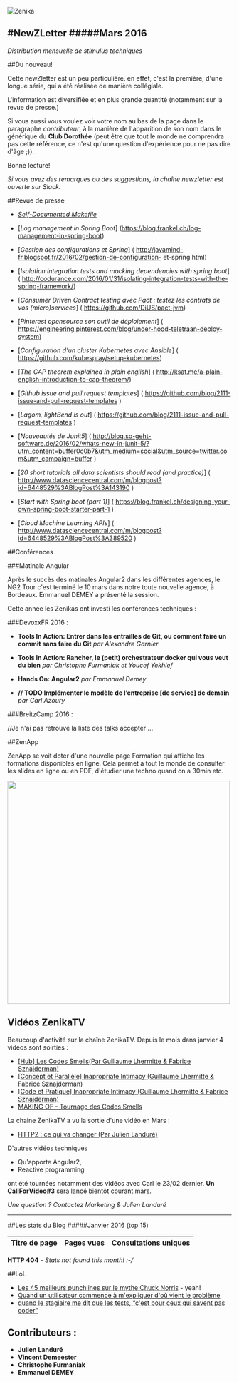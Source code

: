 
![Zenika](http://www.zenika.com/images/signature/simple.png)


#NewZLetter 
#####Mars 2016
---

*Distribution mensuelle de stimulus techniques* 


##Du nouveau!

Cette newZletter est un peu particulière. en effet, c'est la première, d'une longue série, qui a été réalisée de manière collégiale. 

L'information est diversifiée et en plus grande quantité (notamment sur la revue de presse.)

Si vous aussi vous voulez voir votre nom au bas de la page dans le paragraphe *contributeur*, à la manière de l'apparition de son nom dans le générique du **Club Dorothée** (peut être que tout le monde ne comprendra pas cette référence, ce n'est qu'une question d'expérience pour ne pas dire d'âge ;)).

Bonne lecture!

*Si vous avez des remarques ou des suggestions, la chaîne newzletter est ouverte sur Slack.*



##Revue de presse

 
 * [*Self-Documented Makefile*](http://marmelab.com/blog/2016/02/29/auto-documented-makefile.html) 
 * [*Log management in Spring Boot*] (https://blog.frankel.ch/log-management-in-spring-boot)
 * [*Gestion des configurations et Spring*] ( http://javamind-fr.blogspot.fr/2016/02/gestion-de-configuration- et-spring.html) 
 * [*Isolation integration tests and mocking dependencies with spring boot*] ( http://codurance.com/2016/01/31/isolating-integration-tests-with-the-spring-framework/) 
 
 * [*Consumer Driven Contract testing avec Pact : testez les contrats de vos (micro)services*] ( https://github.com/DiUS/pact-jvm)
 * [*Pinterest opensource son outil de déploiement*] ( https://engineering.pinterest.com/blog/under-hood-teletraan-deploy-system)
 * [*Configuration d'un cluster Kubernetes avec Ansible*] ( https://github.com/kubespray/setup-kubernetes)
 * [*The CAP theorem explained in plain english*] ( http://ksat.me/a-plain-english-introduction-to-cap-theorem/)
 * [*Github issue and pull request templates*] ( https://github.com/blog/2111-issue-and-pull-request-templates )
 * [*Lagom, lightBend is out*]  ( https://github.com/blog/2111-issue-and-pull-request-templates )
 * [*Nouveautés de Junit5*]  ( http://blog.so-geht-software.de/2016/02/whats-new-in-junit-5/?utm_content=buffer0c0b7&utm_medium=social&utm_source=twitter.com&utm_campaign=buffer )
 * [*20 short tutorials all data scientists should read (and practice)*]  ( http://www.datasciencecentral.com/m/blogpost?id=6448529%3ABlogPost%3A143190 )
 * [*Start with Spring boot (part 1)*]  ( https://blog.frankel.ch/designing-your-own-spring-boot-starter-part-1 )
 * [*Cloud Machine Learning APIs*]  ( http://www.datasciencecentral.com/m/blogpost?id=6448529%3ABlogPost%3A389520 )

##Conférences

###Matinale Angular

Après le succès des matinales Angular2 dans les différentes agences, le NG2 Tour c'est terminé le 10 mars dans notre toute nouvelle agence, à Bordeaux. Emmanuel DEMEY a présenté la session.

 Cette année les Zenikas ont investi les conférences techniques : 
 
###DevoxxFR 2016 : 
  
 - **Tools In Action: Entrer dans les entrailles de Git, ou comment faire un commit sans faire du Git**  *par Alexandre Garnier*
  
 - **Tools In Action: Rancher, le (petit) orchestrateur docker qui vous veut du bien** *par Christophe Furmaniak et Youcef Yekhlef*

 - **Hands On: Angular2** *par Emmanuel Demey*
 - **// TODO Implémenter le modèle de l’entreprise [de service] de demain** *par Carl Azoury*

###BreitzCamp 2016 :  
 
 //Je n'ai pas retrouvé la liste des talks accepter ...

##ZenApp

ZenApp se voit doter d'une nouvelle page Formation qui affiche les formations disponibles en ligne.
Cela permet à tout le monde de consulter les slides en ligne ou en PDF, d'étudier une techno quand on a 30min etc.

<img src="https://cloud.githubusercontent.com/assets/525974/13523592/ae2270b8-e1f6-11e5-9db6-8719639174a1.png" width="500">



## Vidéos ZenikaTV 

Beaucoup d'activité sur la chaîne ZenikaTV. Depuis le mois dans janvier 4 vidéos sont soirties : 

 * [[Hub] Les Codes Smells(Par Guillaume Lhermitte & Fabrice Sznajderman)](https://www.youtube.com/watch?v=EmrCI3MZLs4)
 * [[Concept et Parallèle] Inapropriate Intimacy (Guillaume Lhermitte & Fabrice Sznajderman)](https://www.youtube.com/watch?v=zwPlScTTL7M)
 * [[Code et Pratique] Inapropriate Intimacy (Guillaume Lhermitte & Fabrice Sznajderman)](https://www.youtube.com/watch?v=iEhbVVDjyYs)
 * [MAKING OF - Tournage des Codes Smells](https://www.youtube.com/watch?v=OdfpjTfrYEs)

La chaine ZenikaTV a vu la sortie d'une vidéo en Mars :

 * [HTTP2 : ce qui va changer (Par Julien Landuré)](https://www.youtube.com/watch?v=v8R4TpD6u3Y)
 
D'autres vidéos techniques 


 * Qu'apporte Angular2, 
 * Reactive programming
	
	
ont été tournées notamment des vidéos avec Carl le 23/02 dernier. **Un CallForVideo#3** sera lancé bientôt courant mars.

*Une question ? Contactez Marketing & Julien Landuré*



---

##Les stats du Blog
#####Janvier 2016 (top 15)

Titre de page |	Pages vues	| Consultations uniques
--------------|-------------|--------------------

**HTTP 404** - *Stats not found this month! :-/*


##LoL

 * [Les 45 meilleurs punchlines sur le mythe Chuck Norris](http://www.demotivateur.fr/article/45-chuck-norris-facts-pour-souhaiter-un-bon-anniversaire-l-etre-le-plus-puissant-de-l-univers--5026) - yeah!
 * [Quand un utilisateur commence à m'expliquer d'où vient le problème ](http://lesjoiesducode.fr/post/140851355443/quand-un-utilisateur-commence-%C3%A0-mexpliquer-do%C3%B9)
 * [quand le stagiaire me dit que les tests, “c'est pour ceux qui savent pas coder” ](http://lesjoiesducode.fr/post/31452862688/quand-le-stagiaire-me-dit-que-les-tests-cest)


 
## Contributeurs : 

 * **Julien Landuré**
 * **Vincent Demeester**
 * **Christophe Furmaniak** 
 * **Emmanuel DEMEY**
 

 
